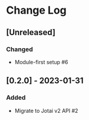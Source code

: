 # Change Log

## [Unreleased]

### Changed

- Module-first setup #6

## [0.2.0] - 2023-01-31

### Added

- Migrate to Jotai v2 API #2
